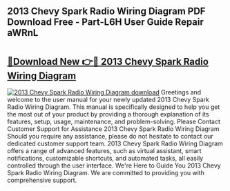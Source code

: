 ## 2013 Chevy Spark Radio Wiring Diagram PDF Download Free - Part-L6H User Guide Repair aWRnL

# <h2><a href="http://dfnrea8.blite.top/?on=2013+Chevy+Spark+Radio+Wiring+Diagram">🔗Download New 👉🔴 2013 Chevy Spark Radio Wiring Diagram</a></h2>

[![2013 Chevy Spark Radio Wiring Diagram download](https://i.imgur.com/lujVjoI.png)](http://dfnrea8.blite.top/?on=2013+Chevy+Spark+Radio+Wiring+Diagram)
Greetings and welcome to the user manual for your newly updated 2013 Chevy Spark Radio Wiring Diagram. This manual is specifically designed to help you get the most out of your product by providing a thorough explanation of its features, setup, usage, maintenance, and problem-solving. Please Contact Customer Support for Assistance 2013 Chevy Spark Radio Wiring Diagram Should you require any assistance, please do not hesitate to contact our dedicated customer support team. 2013 Chevy Spark Radio Wiring Diagram offers a range of advanced features, such as virtual assistant, smart notifications, customizable shortcuts, and automated tasks, all easily controlled through the user interface. We're Here to Guide You 2013 Chevy Spark Radio Wiring Diagram. We are committed to providing you with comprehensive support.
